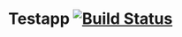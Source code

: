 # Testapp [![Build Status](https://travis-ci.org/krzychu124/testapp.svg?branch=master)](https://travis-ci.org/krzychu124/testapp)
